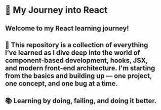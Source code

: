 # 🚀 My Journey into React

## Welcome to my React learning journey!

## 🌱 This repository is a collection of everything I’ve learned as I dive deep into the world of component-based development, hooks, JSX, and modern front-end architecture. I'm starting from the basics and building up — one project, one concept, and one bug at a time.

## 📚 Learning by doing, failing, and doing it better.
